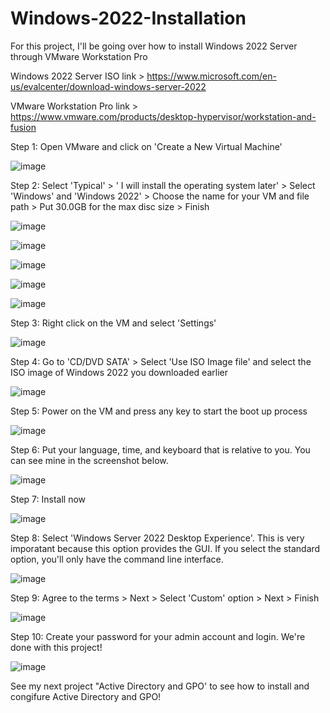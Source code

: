 # Windows-2022-Installation

For this project, I'll be going over how to install Windows 2022 Server through VMware Workstation Pro 

Windows 2022 Server ISO link > https://www.microsoft.com/en-us/evalcenter/download-windows-server-2022

VMware Workstation Pro link > https://www.vmware.com/products/desktop-hypervisor/workstation-and-fusion

Step 1: Open VMware and click on 'Create a New Virtual Machine' 

![image](https://github.com/user-attachments/assets/96f3d85a-c02e-47d3-b76b-7a9740c8c33d)

Step 2: Select 'Typical' > ' I will install the operating system later' > Select 'Windows' and 'Windows 2022' > Choose the name for your VM and file path > Put 30.0GB for the max disc size > Finish

![image](https://github.com/user-attachments/assets/7e0b4034-7ee3-4ff8-aea9-745b01495207)

![image](https://github.com/user-attachments/assets/4f6c1244-a7cf-4673-8a8b-15bb2860b403)

![image](https://github.com/user-attachments/assets/77e1de5c-8734-4f0c-bc22-910cee6c0659)

![image](https://github.com/user-attachments/assets/ed5bf411-11fb-432c-a44b-23630a2a6b02)

![image](https://github.com/user-attachments/assets/02ee8b46-ff62-4a9a-ab73-bd612265495f)

Step 3: Right click on the VM and select 'Settings' 

![image](https://github.com/user-attachments/assets/c3e83db4-89af-4a6b-8515-7f1f084208af)

Step 4: Go to 'CD/DVD SATA' > Select 'Use ISO Image file' and select the ISO image of Windows 2022 you downloaded earlier

![image](https://github.com/user-attachments/assets/cee6ed8f-cd68-4db5-b0b7-bde92911bbb2)

Step 5: Power on the VM and press any key to start the boot up process

![image](https://github.com/user-attachments/assets/7b03b49f-0a5a-4434-bd30-e2ec64b4d791)

Step 6: Put your language, time, and keyboard that is relative to you. You can see mine in the screenshot below.

![image](https://github.com/user-attachments/assets/03e15523-31a2-47c4-b4d9-1748ddcf5ce1)

Step 7: Install now 

![image](https://github.com/user-attachments/assets/5f3b4ded-02c8-44bb-9b59-0f4ce3949915)

Step 8: Select 'Windows Server 2022 Desktop Experience'. This is very imporatant because this option provides the GUI. If you select the standard option, you'll only have the command line interface. 

![image](https://github.com/user-attachments/assets/e6755ad2-fd15-41ec-8e98-ee6095d6937e)

Step 9: Agree to the terms > Next > Select 'Custom' option > Next > Finish

![image](https://github.com/user-attachments/assets/b7fad188-85b3-4418-a142-7b09180952f4)

Step 10: Create your password for your admin account and login. We're done with this project!

![image](https://github.com/user-attachments/assets/69b8ef37-8d64-46d5-92ef-498b85205984)

See my next project "Active Directory and GPO' to see how to install and congifure Active Directory and GPO!



